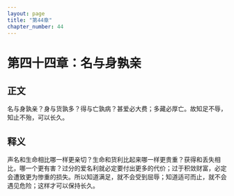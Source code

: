 ```yaml
---
layout: page
title: "第44章"
chapter_number: 44
---
```


# 第四十四章：名与身孰亲

## 正文
名与身孰亲？身与货孰多？得与亡孰病？甚爱必大费；多藏必厚亡。故知足不辱，知止不殆，可以长久。

## 释义
声名和生命相比哪一样更亲切？生命和货利比起来哪一样更贵重？获得和丢失相比，哪一个更有害？过分的爱名利就必定要付出更多的代价；过于积敛财富，必定会遭致更为惨重的损失。所以知道满足，就不会受到屈辱；知道适可而止，就不会遇见危险；这样才可以保持长久。